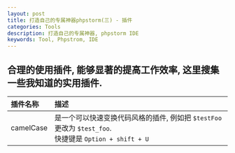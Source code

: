```yaml
---
layout: post
title: 打造自己的专属神器phpstorm(三) - 插件
categories: Tools
description: 打造自己的专属神器, phpstorm IDE
keywords: Tool, Phpstrom, IDE
---
```


## 合理的使用插件, 能够显著的提高工作效率, 这里搜集一些我知道的实用插件.

| 插件名称    | 描述                                                                                               |
|:----------|:--------------------------------------------------------------------------------------------------|
| camelCase | 是一个可以快速变换代码风格的插件, 例如把 `$testFoo` 更改为 `$test_foo`. <br/> 快捷键是 `Option + shift + U` |

